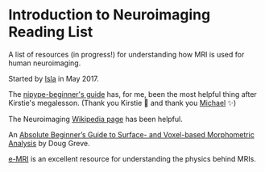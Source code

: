 # Introduction to Neuroimaging Reading List

A list of resources (in progress!) for understanding how MRI is used for human neuroimaging.

Started by [Isla](https://github.com/islast) in May 2017.

The [nipype-beginner's guide](http://miykael.github.io/nipype-beginner-s-guide/neuroimaging.html) has, for me, been the most helpful thing after Kirstie's megalesson. (Thank you Kirstie :tada: and thank you [Michael](https://github.com/miykael) :sparkles:)

The Neuroimaging [Wikipedia page](https://en.wikipedia.org/wiki/Neuroimaging) has been helpful.

An [Absolute Beginner’s Guide to Surface- and Voxel-based Morphometric Analysis](http://cds.ismrm.org/protected/11MProceedings/files/ISMRM2011-8410.pdf) by Doug Greve.

[e-MRI](https://www.imaios.com/en/e-Courses/e-MRI) is an excellent resource for understanding the physics behind MRIs.
